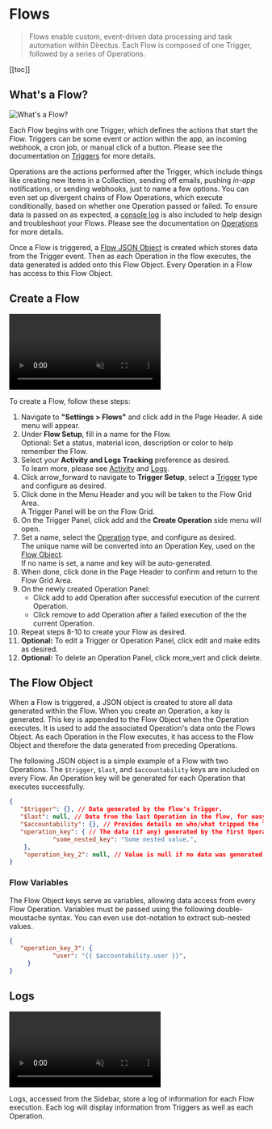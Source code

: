 # Flows

> Flows enable custom, event-driven data processing and task automation within Directus. Each Flow is composed of one
> Trigger, followed by a series of Operations.

[[toc]]

<!--
::: Before You Begin

[Learn Directus](/getting-started/learn-directus)

:::
-->

## What's a Flow?

![What's a Flow?](https://cdn.directus.io/docs/v9/configuration/flows/flows/flows-20220603A/whats-a-flow-20220603A.webp)

Each Flow begins with one Trigger, which defines the actions that start the Flow. Triggers can be some event or action
within the app, an incoming webhook, a cron job, or manual click of a button. Please see the documentation on
[Triggers](/configuration/flows/triggers) for more details.

Operations are the actions performed after the Trigger, which include things like creating new Items in a Collection,
sending off emails, pushing _in-app_ notifications, or sending webhooks, just to name a few options. You can even set up
divergent chains of Flow Operations, which execute conditionally, based on whether one Operation passed or failed. To
ensure data is passed on as expected, a [console log](configuration/flows/operations/#log-to-console) is also included
to help design and troubleshoot your Flows. Please see the documentation on
[Operations](/configuration/flows/operations) for more details.

Once a Flow is triggered, a [Flow JSON Object](#the-flow-object) is created which stores data from the Trigger event.
Then as each Operation in the flow executes, the data generated is added onto this Flow Object. Every Operation in a
Flow has access to this Flow Object.

## Create a Flow

<video autoplay muted loop controls title="">
	<source src="https://cdn.directus.io/docs/v9/configuration/flows/flows/flows-20220603A/create-a-flow-20220603A.mp4" type="video/mp4" />
</video>

To create a Flow, follow these steps:

1. Navigate to **"Settings > Flows"** and click <span mi btn>add</span> in the Page Header. A side menu will appear.
2. Under **Flow Setup**, fill in a name for the Flow.\
   Optional: Set a status, material icon, description or color to help remember the Flow.
3. Select your **Activity and Logs Tracking** preference as desired.\
   To learn more, please see [Activity](/reference/system/activity/) and [Logs](/#logs).
4. Click <span mi btn>arrow_forward</span> to navigate to **Trigger Setup**, select a
   [Trigger](configuration/flows/triggers) type and configure as desired.
5. Click <span mi btn>done</span> in the Menu Header and you will be taken to the Flow Grid Area.\
   A Trigger Panel will be on the Flow Grid.
6. On the Trigger Panel, click <span mi>add</span> and the **Create Operation** side menu will open.
7. Set a name, select the [Operation](configuration/flows/operations) type, and configure as desired.\
   The unique name will be converted into an Operation Key, used on the [Flow Object](#the-flow-object).\
   If no name is set, a name and key will be auto-generated.
8. When done, click <span mi btn>done</span> in the Page Header to confirm and return to the Flow Grid Area.
9. On the newly created Operation Panel:
   - Click <span mi icon>add</span> to add Operation after successful execution of the current Operation.
   - Click <span mi icon>remove</span> to add Operation after a failed execution of the the current Operation.
10. Repeat steps 8-10 to create your Flow as desired.
11. **Optional:** To edit a Trigger or Operation Panel, click <span mi icon>edit</span> and make edits as desired.
12. **Optional:** To delete an Operation Panel, click <span mi icon>more_vert</span> and click
    <span mi icon dngr>delete</span>.

## The Flow Object

When a Flow is triggered, a JSON object is created to store all data generated within the Flow. When you create an
Operation, a key is generated. This key is appended to the Flow Object when the Operation executes. It is used to add
the associated Operation's data onto the Flows Object. As each Operation in the Flow executes, it has access to the Flow
Object and therefore the data generated from preceding Operations.

The following JSON object is a simple example of a Flow with two Operations. The `$trigger`, `$last`, and
`$accountability` keys are included on every Flow. An Operation key will be generated for each Operation that executes
successfully.

<!--
@TODO: Uncomment once Azzy's doc is live:
For more details, see the API Reference for [Flows](reference/system/flows) and [Operations](reference/system/operations).
-->

```JSON
{
   "$trigger": {}, // Data generated by the Flow's Trigger.
   "$last": null, // Data from the last Operation in the flow, for easy access!
   "$accountability": {}, // Provides details on who/what tripped the Trigger and generated this Flow Object.
   "operation_key": { // The data (if any) generated by the first Operation.
			"some_nested_key": "Some nested value.",
    },
	"operation_key_2": null, // Value is null if no data was generated during an Operation.
}
```

### Flow Variables

The Flow Object keys serve as variables, allowing data access from every Flow Operation. Variables must be passed using
the following double-moustache syntax. You can even use dot-notation to extract sub-nested values.

```JSON
{
   "operation_key_3": {
			"user": "{{ $accountability.user }}",
	 }
}
```

## Logs

<video autoplay muted loop controls title="">
	<source src="https://cdn.directus.io/docs/v9/configuration/flows/flows/flows-20220603A/logs-20220603A.mp4" type="video/mp4" />
</video>

Logs, accessed from the Sidebar, store a log of information for each Flow execution. Each log will display information
from Triggers as well as each Operation.
